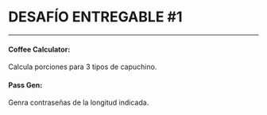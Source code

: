 # DESAFÍO ENTREGABLE #1

---

#### **Coffee Calculator:**

Calcula porciones para 3 tipos de capuchino.

#### **Pass Gen:**

Genra contraseñas de la longitud indicada.
